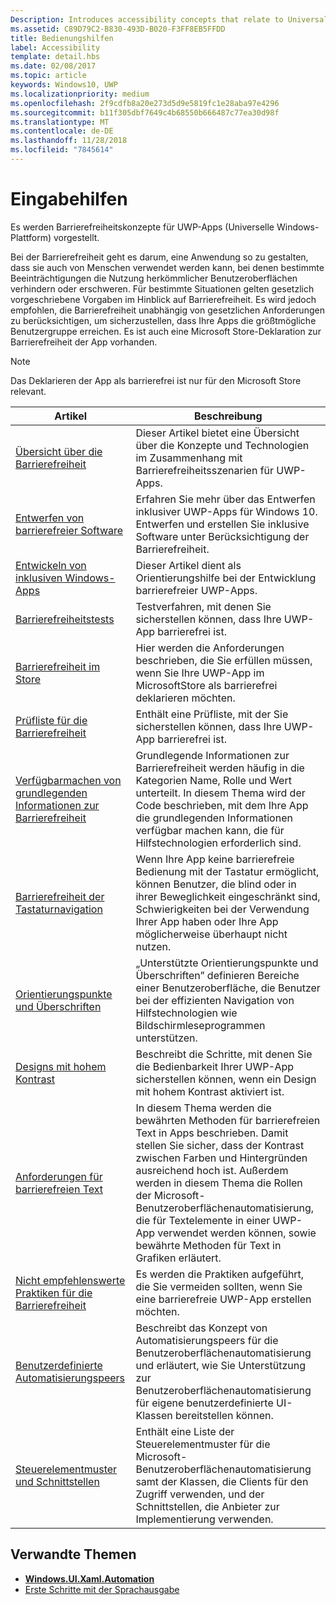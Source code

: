 ```yaml
---
Description: Introduces accessibility concepts that relate to Universal Windows Platform (UWP) apps.
ms.assetid: C89D79C2-B830-493D-B020-F3FF8EB5FFDD
title: Bedienungshilfen
label: Accessibility
template: detail.hbs
ms.date: 02/08/2017
ms.topic: article
keywords: Windows10, UWP
ms.localizationpriority: medium
ms.openlocfilehash: 2f9cdfb8a20e273d5d9e5819fc1e28aba97e4296
ms.sourcegitcommit: b11f305dbf7649c4b68550b666487c77ea30d98f
ms.translationtype: MT
ms.contentlocale: de-DE
ms.lasthandoff: 11/28/2018
ms.locfileid: "7845614"
---
```

# <a name="accessibility"></a>Eingabehilfen  



Es werden Barrierefreiheitskonzepte für UWP-Apps (Universelle Windows-Plattform) vorgestellt.

Bei der Barrierefreiheit geht es darum, eine Anwendung so zu gestalten, dass sie auch von Menschen verwendet werden kann, bei denen bestimmte Beeinträchtigungen die Nutzung herkömmlicher Benutzeroberflächen verhindern oder erschweren. Für bestimmte Situationen gelten gesetzlich vorgeschriebene Vorgaben im Hinblick auf Barrierefreiheit. Es wird jedoch empfohlen, die Barrierefreiheit unabhängig von gesetzlichen Anforderungen zu berücksichtigen, um sicherzustellen, dass Ihre Apps die größtmögliche Benutzergruppe erreichen. Es ist auch eine Microsoft Store-Deklaration zur Barrierefreiheit der App vorhanden.

> [!NOTE]
> Das Deklarieren der App als barrierefrei ist nur für den Microsoft Store relevant.

| Artikel | Beschreibung |
|---------|-------------|
| [Übersicht über die Barrierefreiheit](accessibility-overview.md) | Dieser Artikel bietet eine Übersicht über die Konzepte und Technologien im Zusammenhang mit Barrierefreiheitsszenarien für UWP-Apps. |
| [Entwerfen von barrierefreier Software](designing-inclusive-software.md) | Erfahren Sie mehr über das Entwerfen inklusiver UWP-Apps für Windows 10.  Entwerfen und erstellen Sie inklusive Software unter Berücksichtigung der Barrierefreiheit. |
| [Entwickeln von inklusiven Windows-Apps](developing-inclusive-windows-apps.md) | Dieser Artikel dient als Orientierungshilfe bei der Entwicklung barrierefreier UWP-Apps. |
| [Barrierefreiheitstests](accessibility-testing.md) | Testverfahren, mit denen Sie sicherstellen können, dass Ihre UWP-App barrierefrei ist. |
| [Barrierefreiheit im Store](accessibility-in-the-store.md) | Hier werden die Anforderungen beschrieben, die Sie erfüllen müssen, wenn Sie Ihre UWP-App im MicrosoftStore als barrierefrei deklarieren möchten. |
| [Prüfliste für die Barrierefreiheit](accessibility-checklist.md) | Enthält eine Prüfliste, mit der Sie sicherstellen können, dass Ihre UWP-App barrierefrei ist. |
| [Verfügbarmachen von grundlegenden Informationen zur Barrierefreiheit](basic-accessibility-information.md) | Grundlegende Informationen zur Barrierefreiheit werden häufig in die Kategorien Name, Rolle und Wert unterteilt. In diesem Thema wird der Code beschrieben, mit dem Ihre App die grundlegenden Informationen verfügbar machen kann, die für Hilfstechnologien erforderlich sind. |
| [Barrierefreiheit der Tastaturnavigation](keyboard-accessibility.md) | Wenn Ihre App keine barrierefreie Bedienung mit der Tastatur ermöglicht, können Benutzer, die blind oder in ihrer Beweglichkeit eingeschränkt sind, Schwierigkeiten bei der Verwendung Ihrer App haben oder Ihre App möglicherweise überhaupt nicht nutzen. |
| [Orientierungspunkte und Überschriften](landmarks-and-headings.md) | „Unterstützte Orientierungspunkte und Überschriften” definieren Bereiche einer Benutzeroberfläche, die Benutzer bei der effizienten Navigation von Hilfstechnologien wie Bildschirmleseprogrammen unterstützen. |
| [Designs mit hohem Kontrast](high-contrast-themes.md) | Beschreibt die Schritte, mit denen Sie die Bedienbarkeit Ihrer UWP-App sicherstellen können, wenn ein Design mit hohem Kontrast aktiviert ist. |
| [Anforderungen für barrierefreien Text](accessible-text-requirements.md) | In diesem Thema werden die bewährten Methoden für barrierefreien Text in Apps beschrieben. Damit stellen Sie sicher, dass der Kontrast zwischen Farben und Hintergründen ausreichend hoch ist. Außerdem werden in diesem Thema die Rollen der Microsoft-Benutzeroberflächenautomatisierung, die für Textelemente in einer UWP-App verwendet werden können, sowie bewährte Methoden für Text in Grafiken erläutert. |
| [Nicht empfehlenswerte Praktiken für die Barrierefreiheit](practices-to-avoid.md) | Es werden die Praktiken aufgeführt, die Sie vermeiden sollten, wenn Sie eine barrierefreie UWP-App erstellen möchten. |
| [Benutzerdefinierte Automatisierungspeers](custom-automation-peers.md) | Beschreibt das Konzept von Automatisierungspeers für die Benutzeroberflächenautomatisierung und erläutert, wie Sie Unterstützung zur Benutzeroberflächenautomatisierung für eigene benutzerdefinierte UI-Klassen bereitstellen können. |
| [Steuerelementmuster und Schnittstellen](control-patterns-and-interfaces.md) | Enthält eine Liste der Steuerelementmuster für die Microsoft-Benutzeroberflächenautomatisierung samt der Klassen, die Clients für den Zugriff verwenden, und der Schnittstellen, die Anbieter zur Implementierung verwenden. |

## <a name="related-topics"></a>Verwandte Themen  
* [**Windows.UI.Xaml.Automation**](https://msdn.microsoft.com/library/windows/apps/BR209179) 
* [Erste Schritte mit der Sprachausgabe](https://support.microsoft.com/en-us/help/22798/windows-10-narrator-get-started)